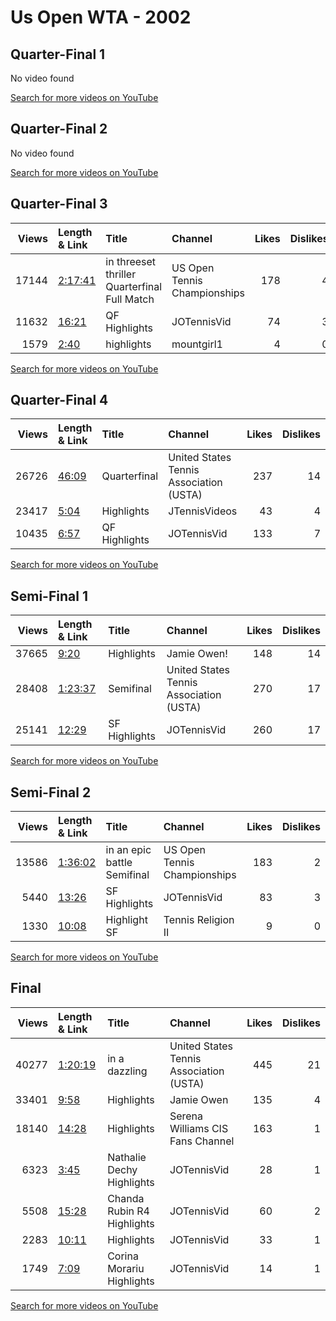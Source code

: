 
# Us Open WTA - 2002
    
## Quarter-Final 1
No video found

[Search for more videos on YouTube](https://www.youtube.com/results?search_query=%22us+open%22+%22Williams%22+%22Hantuchova%22+%222002%22+%22highlights%22)     

## Quarter-Final 2
No video found

[Search for more videos on YouTube](https://www.youtube.com/results?search_query=%22us+open%22+%22Davenport%22+%22Bovina%22+%222002%22+%22highlights%22)     

## Quarter-Final 3
|   Views | Length & Link                                          | Title                                           | Channel                      |   Likes |   Dislikes |
|--------:|:-------------------------------------------------------|:------------------------------------------------|:-----------------------------|--------:|-----------:|
|   17144 | [2:17:41](https://www.youtube.com/watch?v=heUsCAoLjWs) | in threeset thriller    Quarterfinal Full Match | US Open Tennis Championships |     178 |          4 |
|   11632 | [16:21](https://www.youtube.com/watch?v=AZRCNrkkBSE)   | QF Highlights                                   | JOTennisVid                  |      74 |          3 |
|    1579 | [2:40](https://www.youtube.com/watch?v=06OWoa2WmN4)    | highlights                                      | mountgirl1                   |       4 |          0 |

[Search for more videos on YouTube](https://www.youtube.com/results?search_query=%22us+open%22+%22Mauresmo%22+%22Capriati%22+%222002%22+%22highlights%22)     

## Quarter-Final 4
|   Views | Length & Link                                        | Title         | Channel                                 |   Likes |   Dislikes |
|--------:|:-----------------------------------------------------|:--------------|:----------------------------------------|--------:|-----------:|
|   26726 | [46:09](https://www.youtube.com/watch?v=8_b07TyL6IQ) | Quarterfinal  | United States Tennis Association (USTA) |     237 |         14 |
|   23417 | [5:04](https://www.youtube.com/watch?v=tOTzGWGb9VE)  | Highlights    | JTennisVideos                           |      43 |          4 |
|   10435 | [6:57](https://www.youtube.com/watch?v=U2NNVuzqx38)  | QF Highlights | JOTennisVid                             |     133 |          7 |

[Search for more videos on YouTube](https://www.youtube.com/results?search_query=%22us+open%22+%22Williams%22+%22Seles%22+%222002%22+%22highlights%22)     

## Semi-Final 1
|   Views | Length & Link                                          | Title         | Channel                                 |   Likes |   Dislikes |
|--------:|:-------------------------------------------------------|:--------------|:----------------------------------------|--------:|-----------:|
|   37665 | [9:20](https://www.youtube.com/watch?v=BcsZJV_EEXE)    | Highlights    | Jamie Owen!                             |     148 |         14 |
|   28408 | [1:23:37](https://www.youtube.com/watch?v=2JKDsHXH86w) | Semifinal     | United States Tennis Association (USTA) |     270 |         17 |
|   25141 | [12:29](https://www.youtube.com/watch?v=Mo7dxXz-5Ck)   | SF Highlights | JOTennisVid                             |     260 |         17 |

[Search for more videos on YouTube](https://www.youtube.com/results?search_query=%22us+open%22+%22Williams%22+%22Davenport%22+%222002%22+%22highlights%22)     

## Semi-Final 2
|   Views | Length & Link                                          | Title                          | Channel                      |   Likes |   Dislikes |
|--------:|:-------------------------------------------------------|:-------------------------------|:-----------------------------|--------:|-----------:|
|   13586 | [1:36:02](https://www.youtube.com/watch?v=AokXUbuBzTE) | in an epic battle    Semifinal | US Open Tennis Championships |     183 |          2 |
|    5440 | [13:26](https://www.youtube.com/watch?v=RC-L4JkSPEg)   | SF Highlights                  | JOTennisVid                  |      83 |          3 |
|    1330 | [10:08](https://www.youtube.com/watch?v=sGCz8w_t-dM)   | Highlight   SF                 | Tennis Religion II           |       9 |          0 |

[Search for more videos on YouTube](https://www.youtube.com/results?search_query=%22us+open%22+%22Williams%22+%22Mauresmo%22+%222002%22+%22highlights%22)     

## Final
|   Views | Length & Link                                          | Title                        | Channel                                 |   Likes |   Dislikes |
|--------:|:-------------------------------------------------------|:-----------------------------|:----------------------------------------|--------:|-----------:|
|   40277 | [1:20:19](https://www.youtube.com/watch?v=T0kpuS_HHe4) | in a dazzling                | United States Tennis Association (USTA) |     445 |         21 |
|   33401 | [9:58](https://www.youtube.com/watch?v=UW5iOHEm9FQ)    | Highlights                   | Jamie Owen                              |     135 |          4 |
|   18140 | [14:28](https://www.youtube.com/watch?v=4tU-vVprgcY)   | Highlights                   | Serena Williams CIS Fans Channel        |     163 |          1 |
|    6323 | [3:45](https://www.youtube.com/watch?v=OUZnj8rYAjI)    | Nathalie Dechy   Highlights  | JOTennisVid                             |      28 |          1 |
|    5508 | [15:28](https://www.youtube.com/watch?v=gIJx7_Eu5_E)   | Chanda Rubin   R4 Highlights | JOTennisVid                             |      60 |          2 |
|    2283 | [10:11](https://www.youtube.com/watch?v=-HATN5O3v2k)   | Highlights                   | JOTennisVid                             |      33 |          1 |
|    1749 | [7:09](https://www.youtube.com/watch?v=VsqJ_2_cI2A)    | Corina Morariu   Highlights  | JOTennisVid                             |      14 |          1 |

[Search for more videos on YouTube](https://www.youtube.com/results?search_query=%22us+open%22+%22Williams%22+%22Williams%22+%222002%22+%22highlights%22)     
